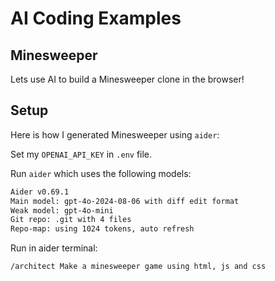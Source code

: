 # AI Coding Examples 

## Minesweeper

Lets use AI to build a Minesweeper clone in the browser!

## Setup

Here is how I generated Minesweeper using `aider`:

Set my `OPENAI_API_KEY` in `.env` file.

Run `aider` which uses the following models:

```bash
Aider v0.69.1
Main model: gpt-4o-2024-08-06 with diff edit format
Weak model: gpt-4o-mini
Git repo: .git with 4 files
Repo-map: using 1024 tokens, auto refresh
```

Run in aider terminal:

```
/architect Make a minesweeper game using html, js and css
```